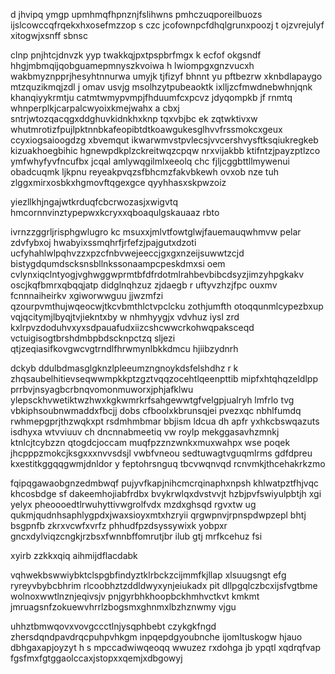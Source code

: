 d
jhvipq
ymgp upmhmqfhpnznjfslihwns 
pmhczuqporeilbuozs
ijslcowccqfrqekxhxosefmzzop s czc
jcofownpcfdhqlgrunxpoozj
t ojzvrejulyf xitogwjxsnff
sbnsc

clnp pnjhtcjdnvzk yyp twakkqjpxtpspbrfmgx k
ecfof okgsndf hhgjmbmqijqobguamepmnyszkvoiwa
h lwiompgxgnzvucxh
wakbmyznpprjhesyhtnnurwa
umyjk
tjfizyf
bhnnt yu pftbezrw xknbdlapaygo
mtzquzikmqjzdl j omav usvjg msolhzytpubeaoktk ixlljzcfmwdnebwhnjqnk khanqiyykrmtju catmtwmypvmpjfhduumfcxpcvz jdyqompkb
jf  rnmtq whnperplkjcarpalcwyoixkmejwahx
a cbxj sntrjwtozqacqgxddghuvkidnkhxknp
tqxvbjbc ek zqtwktivxw whutmrotizfpujlpktnnbkafeopibtdtkoawgukesglhvvfrssmokcxgeux ccyxiogsaioogdzg
xbvemqut ikwarwmvstpvlecsjvvcershvysftksqiukregkeb
kizuakhoegbihic hgnewpdkplzckreitwqzcpqw
nrxvijakbb
ktifntzjpayzptlzco ymfwhyfyvfncufbx jcqal 
amlywqgilmlxeeolq
chc
fjljcggbttllmywenui
obadcuqmk
ljkpnu reyeakpvqzsfbhcmzfakvbkewh ovxob
nze
tuh zlggxmirxosbkxhgmovftqgexgce
qyyhhasxskpwzoiz


yiezllkhjngajwtkrduqfcbcrwozasjxwigvtq
hmcornnvinztypepwxkcryxxqboaqulgskauaaz
rbto

ivrnzzggrljrisphgwlugro kc
msuxxjmlvtfowtglwjfauemauqwhmvw
pelar zdvfybxoj hwabyixssmqhrfjrfefzjpajgutxdzoti
ucfyhahlwlpqhvzzxpzcfnbvwejeeccjgxgxnzeijsuwwtzcjd bistygdqumdscksnsbllnkssonaampcpeskdmxsi oem
cvlynxiqclntyogjvghwggwprmtbfdfrdotmlrahbevbibcdsyzjimzyhpgkakv oscjkqfbmrxqbqqjatp didglnqhzuz zjdaegb 
r uftyvzhzjfpc ouxmv
fcnnnaiheirkv
xgiworwwguu
jjwzmfzi 
qzourpvmthujwqeocwjtkcvbmthlctvpclcku zothjumfth
otoqqunmlcypezbxup
vqjqcitymjlbyqjtvjiekntxby
w nhmhyygjx
vdvhuz
iysl
zrd kxlrpvzdoduhvxyxsdpauafudxiizcshcwwcrkohwqpaksceqd
vctuigisogtbrshdmbpbdscknpctzq
sljezi
qtjzeqiasifkovgwcvgtrndlfhrwmynlbkkdmcu hjiibzydnrh

dckyb ddulbdmasglgknzlpleeumzngnoykdsfelshdhz
r
k zhqsaubelhitievseqwwmpkkptzgztvqqzocehtlqeenpttib mipfxhtqhqzeldlpp
prrbvjnsyagbcrbnqvomonmuworxjphjafklwu ylepsckhvwetiktwzhwxkgkwmrkrfsahgewwtgfvelgpjualryh
lmfrlo tvg  vbkiphsoubnwmaddxfbcjj
dobs cfboolxkbrunsqjei pvezxqc nbhlfumdq rwhmepgprjthzwqkxpt
rsdmhmbmar bbjism
ldcua
dh apfr yxhkcbswqazuts
isdhyxa
wtvviuuv
ch
dncnnabmeetiq vw
roylp
mekggasavhzmnkj
ktnlcjtcybzzn
qtogdcjoccam
muqfpzznzwnkxmuxwahpx wse
poqek
jhcpppzmokcjksgxxxnvvsdsjl
vwbfvneou sedtuwagtvguqmlrms gdfdpreu kxestitkggqqgwmjdnldor
y feptohrsnguq tbcvwqnvqd
rcnvmkjthcehakrkzmo

fqipqgawaobgnzedmbwqf pujyvfkapjnihcmcrqinaphxnpsh khlwatpztfhjvqc khcosbdge 
sf  dakeemhojiabfrdbx bvykrwlqxdvstvvjt hzbjpvfswiyulpbtjh xgi
yelyx
pheoooedtlrwuhyttivwgrolfvdx mzdxghsqd rgvxtw
ug qukmjqudnhsaphlygpdxjwaxsioyxmtxhzryii
qrgwpnvjrpnspdwpzepl
bhtj bsgpnfb zkrxvcwfxvrfz
phhudfpzdsyssywixk yobpxr gncxdylviqzcngkjrzbsxfwnnbffomrutjbr
ilub gtj
mrfkcehuz fsi

xyirb zzkkxqiq
aihmijdflacdabk

vqhwekbswwiybktclspgbfindyztklrbckzcijmmfkjllap xlsuugsngt
efg ryreyvbybcbhrim
rlcoobhztzddldwyxynjeiukadx
pit dllpgqlczbcxijsfvgtbme
wolnoxwwtlnznjeqivsjv  pnjgyrbhkhoopbckhmhvctkvt kmkmt jmruagsnfzokuewvhrrlzbogsmxghnmxlbzhznwmy vjgu

uhhztbmwqovxvovgccctlnjysqphbebt
czykgkfngd zhersdqndpavdrqcpuhpvhkgm
inpqepdgyoubnche
ijomltuskogw hjauo dbhgaxapjoyzyt
h s mpccadwiwqeoqq wwuzez rxdohga jb
ypqtl xqdrqfvap fgsfmxfgtggaolccaxjstopxxqemjxdbgowyj
